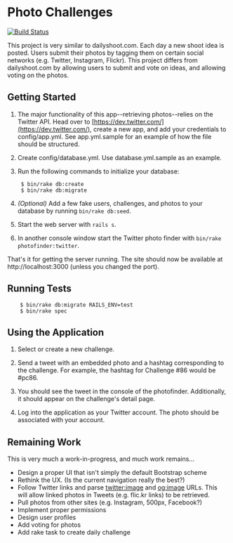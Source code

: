 Photo Challenges
================

[![Build Status](https://travis-ci.org/clintonb/photo-challenges.svg?branch=master)](https://travis-ci.org/clintonb/photo-challenges)

This project is very similar to dailyshoot.com. Each day a new shoot idea is posted. Users submit their photos by tagging them on certain social networks (e.g. Twitter, Instagram, Flickr). This project differs from dailyshoot.com by allowing users to submit and vote on ideas, and allowing voting on the photos.


Getting Started
---------------

1. The major functionality of this app--retrieving photos--relies on the Twitter API. Head over to [https://dev.twitter.com/](https://dev.twitter.com/), create a new app, and add your credentials to config/app.yml. See app.yml.sample for an example of how the file should be structured.

2. Create config/database.yml. Use database.yml.sample as an example.

3. Run the following commands to initialize your database:

        $ bin/rake db:create
        $ bin/rake db:migrate

4. *(Optional)* Add a few fake users, challenges, and photos to your database by running `bin/rake db:seed`.

5. Start the web server with `rails s`.

6. In another console window start the Twitter photo finder with `bin/rake photofinder:twitter`.

That's it for getting the server running. The site should now be available at http://localhost:3000 (unless you changed the port).


Running Tests
-------------

        $ bin/rake db:migrate RAILS_ENV=test
        $ bin/rake spec


Using the Application
---------------------

1. Select or create a new challenge.

2. Send a tweet with an embedded photo and a hashtag corresponding to the challenge. For example, the hashtag for Challenge #86 would be #pc86.

3. You should see the tweet in the console of the photofinder. Additionally, it should appear on the challenge's detail page.

4. Log into the application as your Twitter account. The photo should be associated with your account.


Remaining Work
--------------

This is very much a work-in-progress, and much work remains...

* Design a proper UI that isn't simply the default Bootstrap scheme
* Rethink the UX. (Is the current navigation really the best?)
* Follow Twitter links and parse <twitter:image> and <og:image> URLs. This will allow linked photos in Tweets (e.g. flic.kr links) to be retrieved.
* Pull photos from other sites (e.g. Instagram, 500px, Facebook?)
* Implement proper permissions
* Design user profiles
* Add voting for photos
* Add rake task to create daily challenge
